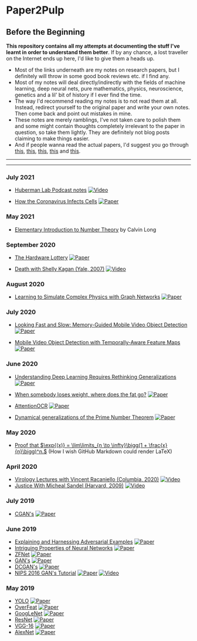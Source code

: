 # Paper2Pulp

## Before the Beginning

**This repository contains all my attempts at documenting the stuff I've learnt in order to understand them better**. If by any chance, a lost traveller on the Internet ends up here, I'd like to give them a heads up.

- Most of the links underneath are my notes on research papers, but I definitely will throw in some good book reviews etc. if I find any.
- Most of my notes will deal directly/indirectly with the fields of machine learning, deep neural nets, pure mathematics, physics, neuroscience, genetics and a lil' bit of history if I ever find the time.
- The way I'd recommend reading my notes is to not read them at all. Instead, redirect yourself to the original paper and write your own notes. Then come back and point out mistakes in mine.
- These notes are merely ramblings, I've not taken care to polish them and some might contain thoughts completely irrelevant to the paper in question, so take them lightly. They are definitely not blog posts claiming to make things easier.
- And if people wanna read the actual papers, I'd suggest you go through [this](http://organizationsandmarkets.com/2010/08/31/how-to-read-an-academic-article/), [this](https://www.cc.gatech.edu/~akmassey/posts/2012-02-15-advice-on-reading-academic-papers.html), [this](http://violentmetaphors.com/2013/08/25/how-to-read-and-understand-a-scientific-paper-2/), [this](http://michaelrbernste.in/2014/10/21/should-i-read-papers.html) and [this](https://www.youtube.com/watch?v=8eRx5Wo3xYA).

---

---

### July 2021

- [Huberman Lab Podcast notes](https://github.com/kyscg/Paper2Pulp/blob/master/notes/huberman.pdf) [![Video](http://img.shields.io/badge/Playlist-YouTube-ff0000.svg)](https://www.youtube.com/playlist?list=PLPNW_gerXa4Pc8S2qoUQc5e8Ir97RLuVW)

- [How the Coronavirus Infects Cells](https://github.com/kyscg/Paper2Pulp/blob/master/notes/DeltaSARSnCoV2.pdf) [![Paper](https://img.shields.io/badge/Nature-Feature-blue)](https://www.nature.com/articles/d41586-021-02039-y)

### May 2021

- [Elementary Introduction to Number Theory](https://github.com/kyscg/Paper2Pulp/blob/master/notes/longnumbertheory.pdf) by Calvin Long

### September 2020

- [The Hardware Lottery](https://github.com/kyscg/Paper2Pulp/blob/master/notes/hardwareLottery.md) [![Paper](http://img.shields.io/badge/arXiv-2009.06489-B3181B.svg)](https://arxiv.org/abs/2009.06489)

- [Death with Shelly Kagan (Yale, 2007)](https://github.com/kyscg/Paper2Pulp/blob/master/notes/DeathShellyKagan.md) [![Video](http://img.shields.io/badge/Playlist-YouTube-ff0000.svg)](https://www.youtube.com/playlist?list=PLEA18FAF1AD9047B0)

### August 2020

- [Learning to Simulate Complex Physics with Graph Networks](https://github.com/kyscg/Paper2Pulp/blob/master/notes/phySim.md) [![Paper](http://img.shields.io/badge/arXiv-2002.09405-B3181B.svg)](https://arxiv.org/abs/2002.09405)

### July 2020

- [Looking Fast and Slow: Memory-Guided Mobile Video Object Detection](https://github.com/kyscg/Paper2Pulp/blob/master/notes/FastSlow.md) [![Paper](http://img.shields.io/badge/arXiv-1903.10172-B3181B.svg)](https://arxiv.org/abs/1903.10172)

- [Mobile Video Object Detection with Temporally-Aware Feature Maps](https://github.com/kyscg/Paper2Pulp/blob/master/notes/mVOD.md) [![Paper](http://img.shields.io/badge/arXiv-1711.06368-B3181B.svg)](https://arxiv.org/abs/1711.06368)

### June 2020

- [Understanding Deep Learning Requires Rethinking Generalizations](https://github.com/kyscg/Paper2Pulp/blob/master/notes/rethinkGeneralizations.md) [![Paper](http://img.shields.io/badge/arXiv-1611.03530-B3181B.svg)](https://arxiv.org/abs/1611.03530)

- [When somebody loses weight, where does the fat go?](https://github.com/kyscg/Paper2Pulp/blob/master/notes/weightLoss.md) [![Paper](http://img.shields.io/badge/BMJ-2014;349:g7257-2A6EBB.svg)](https://www.bmj.com/content/349/bmj.g7257)

- [AttentionOCR](https://github.com/kyscg/Paper2Pulp/blob/master/notes/attentionOCR.md) [![Paper](http://img.shields.io/badge/arXiv-1704.03549-B3181B.svg)](https://arxiv.org/abs/1704.03549)

- [Dynamical generalizations of the Prime Number Theorem](https://github.com/kyscg/Paper2Pulp/blob/master/notes/PrimeNumberTheorem.pdf) [![Paper](http://img.shields.io/badge/arXiv-2002.03498-B3181B.svg)](https://arxiv.org/abs/2002.03498)

### May 2020

- [Proof that $\exp{(x)} = \lim\limits_{n \to \infty}\bigg(1 + \frac{x}{n}\bigg)^n.$](https://github.com/kyscg/Paper2Pulp/blob/master/notes/expProof.pdf) (How I wish GitHub Markdown could render LaTeX)

### April 2020

- [Virology Lectures with Vincent Racaniello (Columbia, 2020)](https://github.com/kyscg/Paper2Pulp/blob/master/notes/Virology%20with%20Vincent%20Racaniello.md) [![Video](http://img.shields.io/badge/Playlist-YouTube-ff0000.svg)](https://www.youtube.com/playlist?list=PLGhmZX2NKiNldpyRUBBEzNoWL0Cso1jip)
- [Justice With Micheal Sandel (Harvard, 2009)](https://github.com/kyscg/Paper2Pulp/blob/master/notes/Justice%20with%20Micheal%20Sandel.md) [![Video](http://img.shields.io/badge/Playlist-YouTube-ff0000.svg)](https://www.youtube.com/playlist?list=PL30C13C91CFFEFEA6)

### July 2019

- [CGAN's](https://github.com/kyscg/Paper2Pulp/blob/master/notes/CGANs.md) [![Paper](http://img.shields.io/badge/arXiv-1411.1784-B3181B.svg)](https://arxiv.org/abs/1411.1784)

### June 2019

- [Explaining and Harnessing Adversarial Examples](https://github.com/kyscg/Paper2Pulp/blob/master/notes/Explaining%20and%20Harnessing%20Adversarial%20Examples.md) [![Paper](http://img.shields.io/badge/arXiv-1412.6572-B3181B.svg)](https://arxiv.org/abs/1412.6572)
- [Intriguing Properties of Neural Networks](https://github.com/kyscg/Paper2Pulp/blob/master/notes/Intriguing%20Properties%20of%20Neural%20Networks.md) [![Paper](http://img.shields.io/badge/arXiv-1312.6199-B3181B.svg)](https://arxiv.org/abs/1312.6199)
- [ZFNet](https://github.com/kyscg/Paper2Pulp/blob/master/notes/ZFNet.md) [![Paper](http://img.shields.io/badge/arXiv-1311.2901-B3181B.svg)](https://arxiv.org/abs/1311.2901)
- [GAN's](https://github.com/kyscg/Paper2Pulp/blob/master/notes/Generative%20Adversarial%20Networks.md) [![Paper](http://img.shields.io/badge/arXiv-1406.2661-B3181B.svg)](https://arxiv.org/abs/1406.2661)
- [DCGAN's](https://github.com/kyscg/Paper2Pulp/blob/master/notes/DCGANs.md) [![Paper](http://img.shields.io/badge/arXiv-1511.06434-B3181B.svg)](https://arxiv.org/abs/1511.06434)
- [NIPS 2016 GAN's Tutorial](https://github.com/kyscg/Paper2Pulp/blob/master/notes/NIPS%202016%20GANs%20Tutorial.md) [![Paper](http://img.shields.io/badge/arXiv-1701.00160-B3181B.svg)](https://arxiv.org/abs/1701.00160) [![Video](http://img.shields.io/badge/Video-YouTube-ff0000.svg)](https://www.youtube.com/watch?v=HGYYEUSm-0Q)

### May 2019

- [YOLO](https://github.com/kyscg/Paper2Pulp/blob/master/notes/YOLO.md) [![Paper](http://img.shields.io/badge/arXiv-1506.02640-B3181B.svg)](https://arxiv.org/abs/1506.02640)
- [OverFeat](https://github.com/kyscg/Paper2Pulp/blob/master/notes/OverFeat.md) [![Paper](http://img.shields.io/badge/arXiv-1312.6229-B3181B.svg)](https://arxiv.org/abs/1312.6229)
- [GoogLeNet](https://github.com/kyscg/Paper2Pulp/blob/master/notes/GoogLeNet.md) [![Paper](http://img.shields.io/badge/arXiv-1409.4842-B3181B.svg)](https://arxiv.org/abs/1409.4842)
- [ResNet](https://github.com/kyscg/Paper2Pulp/blob/master/notes/ResNet.md) [![Paper](http://img.shields.io/badge/arXiv-1512.03385-B3181B.svg)](https://arxiv.org/abs/1512.03385)
- [VGG-16](https://github.com/kyscg/Paper2Pulp/blob/master/notes/VGG16.md) [![Paper](http://img.shields.io/badge/arXiv-1409.1556-B3181B.svg)](https://arxiv.org/abs/1409.1556)
- [AlexNet](https://github.com/kyscg/Paper2Pulp/blob/master/notes/AlexNet.md) [![Paper](http://img.shields.io/badge/NeurIPS-4824-357EBD.svg)](https://papers.nips.cc/paper/4824-imagenet-classification-with-deep-convolutional-neural-networks)
